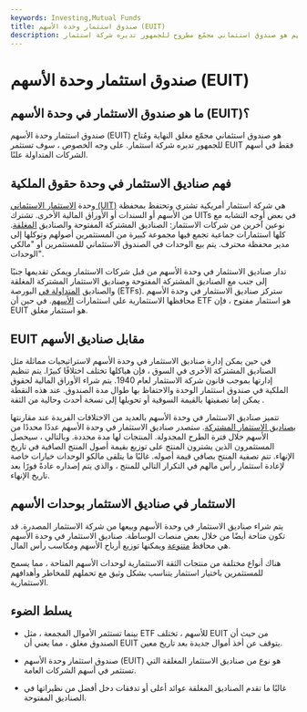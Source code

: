 ```yaml
---
keywords: Investing,Mutual Funds
title: صندوق استثمار وحدة الأسهم (EUIT)
description: صندوق استثمار وحدة الأسهم هو صندوق استئماني مجمّع مطروح للجمهور تديره شركة استثمار.
---
```


# صندوق استثمار وحدة الأسهم (EUIT)
## ما هو صندوق الاستثمار في وحدة الأسهم (EUIT)؟

صندوق استثمار وحدة الأسهم (EUIT) هو صندوق استئماني مجمّع مغلق النهاية ومُتاح للجمهور تديره شركة استثمار. على وجه الخصوص ، سوف تستثمر EUIT فقط في أسهم الشركات المتداولة علنًا.

## فهم صناديق الاستثمار في وحدة حقوق الملكية

وحدة [الاستثمار الاستئماني (UIT)](/uit) هي شركة استثمار أمريكية تشتري وتحتفظ بمحفظة من الأسهم أو السندات أو الأوراق المالية الأخرى. تشترك UITs في بعض أوجه التشابه مع نوعين آخرين من شركات الاستثمار: الصناديق المشتركة المفتوحة والصناديق [المغلقة](/closed-endinvestment). كلها استثمارات جماعية تجمع فيها مجموعة كبيرة من المستثمرين أصولهم وتوكلها إلى مدير محفظة محترف. يتم بيع الوحدات في الصندوق الاستئماني للمستثمرين أو "مالكي الوحدات".

تدار صناديق الاستثمار في وحدة الأسهم من قبل شركات الاستثمار ويمكن تقديمها جنبًا إلى جنب مع الصناديق المشتركة المفتوحة وصناديق الاستثمار المشتركة المغلقة والصناديق [المتداولة في](/etf) البورصة (ETFs). ستركز صناديق الاستثمار في وحدة الأسهم محافظها الاستثمارية على استثمارات [الأسهم](/stock). في حين أن ETF هو استثمار مفتوح ، فإن EUIT هو استثمار مغلق.

## EUIT مقابل صناديق الأسهم

في حين يمكن إدارة صناديق الاستثمار في وحدة الأسهم لاستراتيجيات مماثلة مثل الصناديق المشتركة الأخرى في السوق ، فإن هياكلها تختلف اختلافًا كبيرًا. يتم تنظيم إدارتها بموجب قانون شركة الاستثمار لعام 1940. يتم شراء الأوراق المالية لحقوق الملكية في صندوق استثمار الوحدة والاحتفاظ بها طوال مدة الصندوق. عند هذه النقطة يمكن إما تصفيتها بالقيمة السوقية أو تحويلها إلى نسخة أحدث وحالية من الثقة .

تتميز صناديق الاستثمار في وحدة الأسهم بالعديد من الاختلافات الفريدة عند مقارنتها [بصناديق الاستثمار المشتركة](/mutualfund). ستصدر صناديق الاستثمار في وحدة الأسهم عددًا محددًا من الأسهم خلال فترة الطرح المجدولة. المنتجات لها مدة محددة. وبالتالي ، سيحصل المستثمرون الذين يشترون المنتج على توزيع بقيمة أصول المنتج الصافية في تاريخ الإنهاء. تتم تصفية المنتج بصافي قيمة أصوله. غالبًا ما يتلقى مالكو الوحدات خيارات خاصة لإعادة استثمار رأس مالهم في التكرار التالي للمنتج ، والذي يتم إصداره عادةً فورًا بعد تاريخ الإنهاء.

## الاستثمار في صناديق الاستثمار بوحدات الأسهم

يتم شراء صناديق الاستثمار في وحدة الأسهم وبيعها من شركة الاستثمار المصدرة. قد تكون متاحة أيضًا من خلال بعض منصات الوساطة. صناديق الاستثمار في وحدة الأسهم هي محافظ [متنوعة](/diversification) ويمكنها توزيع أرباح الأسهم ومكاسب رأس المال.

هناك أنواع مختلفة من منتجات الثقة الاستثمارية لوحدات الأسهم المتاحة ، مما يسمح للمستثمرين باختيار استثمار يتناسب بشكل وثيق مع تحملهم للمخاطر وأهدافهم الاستثمارية.

## يسلط الضوء

- بينما تستثمر الأموال المجمعة ، مثل ETF للأسهم ، تختلف EUIT من حيث أن الصندوق مغلق ، مما يعني أن EUIT يتوقف عن أخذ أموال جديدة بعد تاريخ معين.

- صندوق استثمار وحدة الأسهم (EUIT) هو نوع من صناديق الاستثمار المغلقة التي تستثمر في أسهم الشركات العامة.

- غالبًا ما تقدم الصناديق المغلقة عوائد أعلى أو تدفقات دخل أفضل من نظيراتها في الصناديق المفتوحة.

